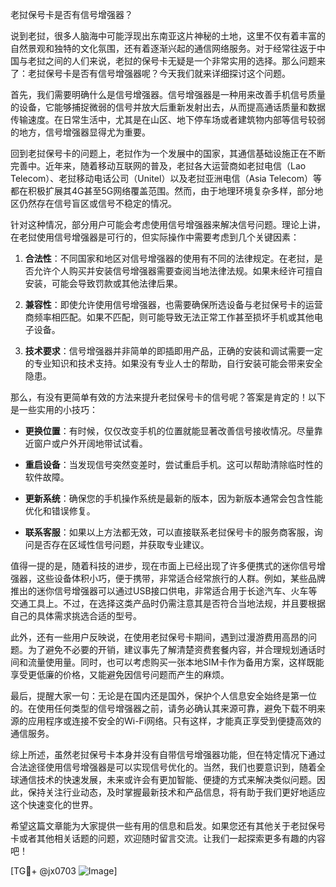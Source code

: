 老挝保号卡是否有信号增强器？

说到老挝，很多人脑海中可能浮现出东南亚这片神秘的土地，这里不仅有着丰富的自然景观和独特的文化氛围，还有着逐渐兴起的通信网络服务。对于经常往返于中国与老挝之间的人们来说，老挝的保号卡无疑是一个非常实用的选择。那么问题来了：老挝保号卡是否有信号增强器呢？今天我们就来详细探讨这个问题。

首先，我们需要明确什么是信号增强器。信号增强器是一种用来改善手机信号质量的设备，它能够捕捉微弱的信号并放大后重新发射出去，从而提高通话质量和数据传输速度。在日常生活中，尤其是在山区、地下停车场或者建筑物内部等信号较弱的地方，信号增强器显得尤为重要。

回到老挝保号卡的问题上，老挝作为一个发展中的国家，其通信基础设施正在不断完善中。近年来，随着移动互联网的普及，老挝各大运营商如老挝电信（Lao Telecom）、老挝移动电话公司（Unitel）以及老挝亚洲电信（Asia Telecom）等都在积极扩展其4G甚至5G网络覆盖范围。然而，由于地理环境复杂多样，部分地区仍然存在信号盲区或信号不稳定的情况。

针对这种情况，部分用户可能会考虑使用信号增强器来解决信号问题。理论上讲，在老挝使用信号增强器是可行的，但实际操作中需要考虑到几个关键因素：

1. **合法性**：不同国家和地区对信号增强器的使用有不同的法律规定。在老挝，是否允许个人购买并安装信号增强器需要查阅当地法律法规。如果未经许可擅自安装，可能会导致罚款或其他法律后果。
   
2. **兼容性**：即使允许使用信号增强器，也需要确保所选设备与老挝保号卡的运营商频率相匹配。如果不匹配，则可能导致无法正常工作甚至损坏手机或其他电子设备。

3. **技术要求**：信号增强器并非简单的即插即用产品，正确的安装和调试需要一定的专业知识和技术支持。如果没有专业人士的帮助，自行安装可能会带来安全隐患。

那么，有没有更简单有效的方法来提升老挝保号卡的信号呢？答案是肯定的！以下是一些实用的小技巧：

- **更换位置**：有时候，仅仅改变手机的位置就能显著改善信号接收情况。尽量靠近窗户或户外开阔地带试试看。
  
- **重启设备**：当发现信号突然变差时，尝试重启手机。这可以帮助清除临时性的软件故障。
  
- **更新系统**：确保您的手机操作系统是最新的版本，因为新版本通常会包含性能优化和错误修复。
  
- **联系客服**：如果以上方法都无效，可以直接联系老挝保号卡的服务商客服，询问是否存在区域性信号问题，并获取专业建议。

值得一提的是，随着科技的进步，现在市面上已经出现了许多便携式的迷你信号增强器，这些设备体积小巧，便于携带，非常适合经常旅行的人群。例如，某些品牌推出的迷你信号增强器可以通过USB接口供电，非常适合用于长途汽车、火车等交通工具上。不过，在选择这类产品时仍需注意其是否符合当地法规，并且要根据自己的具体需求挑选合适的型号。

此外，还有一些用户反映说，在使用老挝保号卡期间，遇到过漫游费用高昂的问题。为了避免不必要的开销，建议事先了解清楚资费套餐内容，并合理规划通话时间和流量使用量。同时，也可以考虑购买一张本地SIM卡作为备用方案，这样既能享受更低廉的价格，又能避免因信号问题而产生的麻烦。

最后，提醒大家一句：无论是在国内还是国外，保护个人信息安全始终是第一位的。在使用任何类型的信号增强器之前，请务必确认其来源可靠，避免下载不明来源的应用程序或连接不安全的Wi-Fi网络。只有这样，才能真正享受到便捷高效的通信服务。

综上所述，虽然老挝保号卡本身并没有自带信号增强器功能，但在特定情况下通过合法途径使用信号增强器是可以实现信号优化的。当然，我们也要意识到，随着全球通信技术的快速发展，未来或许会有更加智能、便捷的方式来解决类似问题。因此，保持关注行业动态，及时掌握最新技术和产品信息，将有助于我们更好地适应这个快速变化的世界。

希望这篇文章能为大家提供一些有用的信息和启发。如果您还有其他关于老挝保号卡或者其他相关话题的问题，欢迎随时留言交流。让我们一起探索更多有趣的内容吧！

[TG💪+ @jx0703 ![Image](https://github.com/user-attachments/assets/dbca1d08-cadb-493c-b0ec-ad6f7a83f270)]